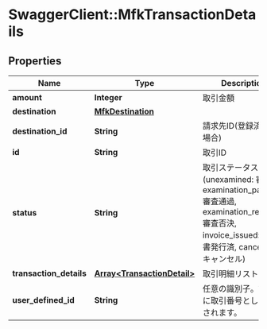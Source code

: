 # SwaggerClient::MfkTransactionDetails

## Properties
Name | Type | Description | Notes
------------ | ------------- | ------------- | -------------
**amount** | **Integer** | 取引金額 | [optional] 
**destination** | [**MfkDestination**](MfkDestination.md) |  | [optional] 
**destination_id** | **String** | 請求先ID(登録済みの場合) | [optional] 
**id** | **String** | 取引ID | [optional] 
**status** | **String** | 取引ステータス(unexamined: 審査中, examination_passed: 審査通過, examination_rejected: 審査否決, invoice_issued: 請求書発行済, canceled: キャンセル) | [optional] 
**transaction_details** | [**Array&lt;TransactionDetail&gt;**](TransactionDetail.md) | 取引明細リスト | [optional] 
**user_defined_id** | **String** | 任意の識別子。請求書に取引番号として印字されます。 | [optional] 


